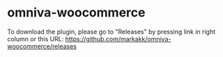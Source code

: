 # omniva-woocommerce

To download the plugin, please go to "Releases" by pressing link in right column or this URL:
https://github.com/markakk/omniva-woocommerce/releases
